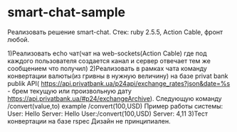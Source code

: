 # smart-chat-sample
Реализовать решение smart-chat.  Стек: ruby 2.5.5, Action Cable, фронт любой.

1)Реализовать echo  чат(чат на web-sockets(Action Cable) где под каждого пользователя создается канал и сервер отвечает тем же сообщением что получил)
2)Реализовать в рамках чата команду конвертации валюты(из гривны в нужную величину) на базе privat bank publik API( https://api.privatbank.ua/p24api/exchange_rates?json&date=%s - брем текущую или произвольную дату https://api.privatbank.ua/#p24/exchangeArchive). Следующую команду
 /convert(value,to)  example /convert(100,USD)
Пример работы системы:
User: Hello
Server: Hello
User:/convert(100,USD)
Server: 4,11
3)Тест конвертации на базе rspec
Дизайн не принципиален. 
